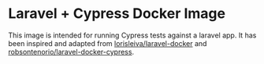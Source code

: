 # Laravel + Cypress Docker Image

This image is intended for running Cypress tests against a laravel app. It has been inspired and adapted from [lorisleiva/laravel-docker](https://github.com/lorisleiva/laravel-docker) and [robsontenorio/laravel-docker-cypress](https://github.com/robsontenorio/laravel-docker-cypress).